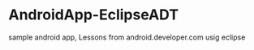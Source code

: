 AndroidApp-EclipseADT
=====================

sample android app, Lessons from android.developer.com usig eclipse
